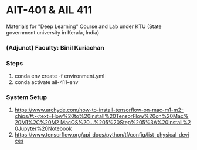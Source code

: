# AIT-401 & AIL 411
Materials for "Deep Learning" Course and Lab under KTU (State government university in Kerala, India)

### (Adjunct) Faculty: Binil Kuriachan

### Steps
1. conda env create -f environment.yml
2. conda activate ail-411-env


### System Setup
1. https://www.archyde.com/how-to-install-tensorflow-on-mac-m1-m2-chips/#:~:text=How%20to%20install%20TensorFlow%20on%20Mac%20M1%2C%20M2,MacOS%20...%205%20Step%205%3A%20Install%20Jupyter%20Notebook
2. https://www.tensorflow.org/api_docs/python/tf/config/list_physical_devices


